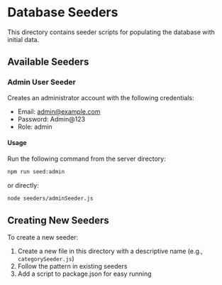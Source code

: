 # Database Seeders

This directory contains seeder scripts for populating the database with initial data.

## Available Seeders

### Admin User Seeder

Creates an administrator account with the following credentials:
- Email: admin@example.com
- Password: Admin@123
- Role: admin

#### Usage

Run the following command from the server directory:

```bash
npm run seed:admin
```

or directly:

```bash
node seeders/adminSeeder.js
```

## Creating New Seeders

To create a new seeder:
1. Create a new file in this directory with a descriptive name (e.g., `categorySeeder.js`)
2. Follow the pattern in existing seeders
3. Add a script to package.json for easy running 